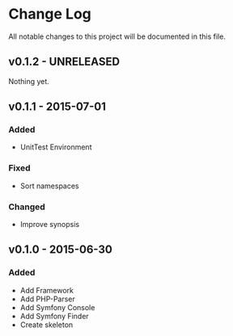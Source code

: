 # Change Log
All notable changes to this project will be documented in this file.

## v0.1.2 - UNRELEASED
Nothing yet.

## v0.1.1 - 2015-07-01
### Added
- UnitTest Environment

### Fixed
- Sort namespaces

### Changed
- Improve synopsis

## v0.1.0 - 2015-06-30
### Added
- Add Framework
- Add PHP-Parser
- Add Symfony Console
- Add Symfony Finder
- Create skeleton
